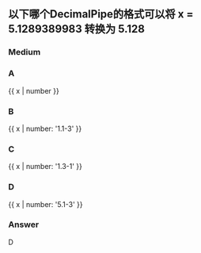 ## 以下哪个DecimalPipe的格式可以将 x = 5.1289389983 转换为 5.128 
### Medium

### A
{{ x | number }}

### B
{{ x | number: '1.1-3' }}

### C
{{ x | number: '1.3-1' }}

### D
{{ x | number: '5.1-3' }}

### Answer
D